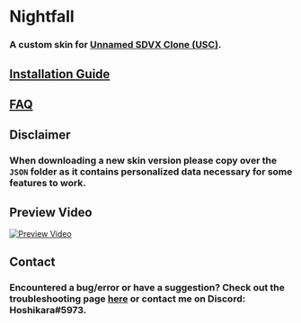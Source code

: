 # Nightfall

### A custom skin for [Unnamed SDVX Clone (USC)](https://github.com/Drewol/unnamed-sdvx-clone).

## [Installation Guide](https://youtu.be/Hqxcwzge06I)

## [FAQ](https://github.com/Hoshikara/Nightfall/wiki/FAQ)

## Disclaimer
### When downloading a new skin version please copy over the `JSON` folder as it contains personalized data necessary for some features to work.

## Preview Video
[![Preview Video](https://images2.imgbox.com/cd/f0/iTKcCn4h_o.png)](https://www.youtube.com/watch?v=HDeC9cX2pk8)

## Contact
### Encountered a bug/error or have a suggestion? Check out the troubleshooting  page [**here**](https://github.com/Hoshikara/Nightfall/wiki/Troubleshooting) or contact me on Discord: Hoshikara#5973.